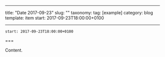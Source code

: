 
---
title: "Date 2017-09-23"
slug: ""
taxonomy:
tag: [example]
category: blog
template: item
start: 2017-09-23T18:00:00+0100

---

``start: 2017-09-23T18:00:00+0100``

===

Content.
